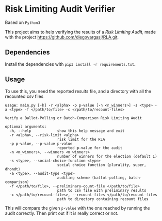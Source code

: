 # Risk Limiting Audit Verifier

Based on `Python3`

This project aims to help verifying the results of a _Risk Limiting Audit_,
made with the project https://github.com/diegovargasj/RLA.git. 

## Dependencies

Install the dependencies with `pip3 install -r requirements.txt`. 

## Usage

To use this, you need the reported results file, and a directory with all the
recounted csv files.

    usage: main.py [-h] -r <alpha> -p p-value [-n <n_winners>] -s <type> -a <type> -f </path/to/file> -c </path/to/recount-files>
    
    Verify a Ballot-Polling or Batch-Comparison Risk Limiting Audit
    
    optional arguments:
      -h, --help            show this help message and exit
      -r <alpha>, --risk-limit <alpha>
                            risk limit for the RLA
      -p p-value, --p-value p-value
                            reported p-value for the audit
      -n <n_winners>, --winners <n_winners>
                            number of winners for the election (default 1)
      -s <type>, --social-choice-function <type>
                            social choice function (plurality, super, dhondt)
      -a <type>, --audit-type <type>
                            auditing scheme (ballot-polling, batch-comparison)
      -f </path/to/file>, --preliminary-count-file </path/to/file>
                            path to csv file with preliminary results
      -c </path/to/recount-files>, --recount-files </path/to/recount-files
                            path to directory containing recount files  

This will compare the given `p-value` with the one reached by running the 
audit correctly. Then print out if it is really correct or not.
